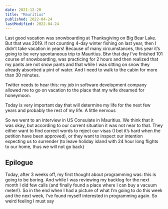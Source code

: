```yaml
---
date: 2021-12-20
title: "Mauritius"
published: 2022-04-24
lastModified: 2022-04-24
---
```


Last good vacation was snowboarding at Thanksgiving on Big Bear Lake. But that was 2019. If not counting 4-day winter fishing on last year, then I didn’t take vacation in years! Because of many circumstances, this year it’s going to be very spontaneous trip to Mauritius.
Btw that day I’ve finished 101 course of snowboarding, was practicing for 2 hours and then realized that my pants are not snow pants and that while I was sitting on snow they already absorbed a pint of water. And I need to walk to the cabin for more than 30 minutes.

Twitter needs to hear this: my job in software development company allowed me to go on vacation to the place that my wife dreamed for honeymoon.

Today is very important day that will determine my life for the next few years and probably the rest of my life. A little nervous 

So we went to an interview in US Consulate in Mauritius. We think that it was okay, but according to our current situation it was not near to that. They either want to find correct words to reject our visas (I bet it’s hard when the petition have been approved), or they want to inspect our intention expecting us to surrender (to leave holiday island with 24 hour long flights to our home, thus we will not go back)

## Epilogue

Today, after 3 weeks off, my first thought about programming was: this is going to be boring. And while I was reviewing my backlog for the next month I did few calls (and finally found a place where I can buy a vacuum meter!). So in the end when I had a picture of what I’m going to do this week and the next week, I’ve found myself interested in programming again. So weird feeling I must say 

